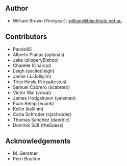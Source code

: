 ## Author

* William Brown (Firstyear): william@blackhats.net.au

## Contributors

* Pando85
* Alberto Planas (aplanas)
* Jake (slipperyBishop)
* Charelle (Charcol)
* Leigh (excitedleigh)
* Jamie (JJJollyjim)
* Triss Healy (NiryaAestus)
* Samuel Cabrero (scabrero)
* Victor Wai (vcwai)
* James Hodgkinson (yaleman)
* Euan Kemp (euank)
* Kellin (kellinm)
* Carla Schroder (cjschroder)
* Thomas Sanchez (daedric)
* Dominik Süß (theSuess)

## Acknowledgements

* M. Gerstner
* Perri Boulton
